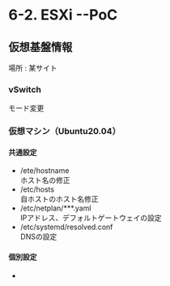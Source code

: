 # 6-2. ESXi --PoC
## 仮想基盤情報
場所 : 某サイト

### vSwitch
モード変更

### 仮想マシン（Ubuntu20.04）
#### 共通設定
* /ete/hostname  
ホスト名の修正
* /etc/hosts  
自ホストのホスト名修正
* /etc/netplan/***.yaml  
IPアドレス、デフォルトゲートウェイの設定
* /etc/systemd/resolved.conf  
DNSの設定

#### 個別設定
* 
